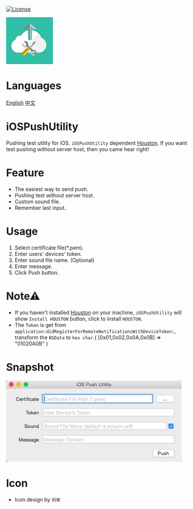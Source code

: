 [![License](https://img.shields.io/badge/license-MIT-green.svg?style=flat)](http://opensource.org/licenses/MIT)

![](design/icon/128.png)

# Languages
[English](README.md)
[中文](doc/README_zh.md)

# iOSPushUtility
Pushing test utility for iOS. `iOSPushUtility` dependent [Houston](https://github.com/nomad/Houston). If you want test pushing without server host, then you came hear right!

# Feature
* The easiest way to send push.
* Pushing test without server host.
* Custom sound file.
* Remember last input.

# Usage
1. Select certificate file(*.pem).
2. Enter users' devices' token.
3. Enter sound file name. (Optional)
4. Enter message.
5. Click Push button.

# Note⚠
* If you haven't installed [Houston](https://github.com/nomad/Houston) on your machine, `iOSPushUtility` will show `Install HOUSTON` button, click to install `HOUSTON`.
* The `Token` is get from `application:didRegisterForRemoteNotificationsWithDeviceToken:`, transform the `NSData` to `hex char`.( [0x01,0x02,0x0A,0x0B] => "01020A0B" )

# Snapshot
![](doc/snapshot/UI.png)

# Icon
* Icon design by `何岸`

